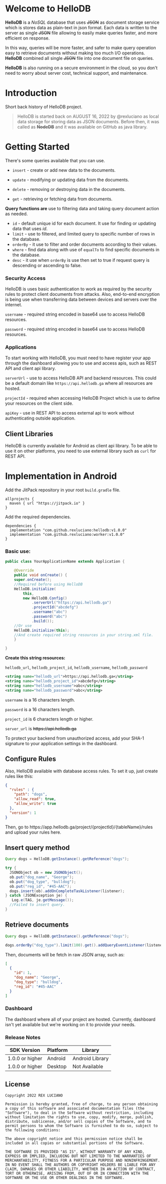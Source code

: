 # Welcome to HelloDB
**HelloDB** is a *NoSQL* database that uses ~~JSON~~ as document storage service which is stores data as plain-text in json format. Each data is written to the server as single ~~JSON~~ file allowing to easily make queries faster, and more efficient on response.

In this way, queries will be more faster, and safer to make query operation easy to retrieve documents without making too much I/O operations. **HelloDB** combined all single ~~JSON~~ file into one document file on queries.

**HelloDB** is also running on a secure environment in the cloud, so you don't need to worry about server cost, technical support, and maintenance.

# Introduction
Short back history of HelloDB project.
> HelloDB is started back on AUGUST 16, 2022 by @rexluciano as local data storage for storing data as JSON documents. Before then, it was called as **~~NodeDB~~** and it was available on GitHub as java library.
# Getting Started
There's some queries available that you can use.
* `insert` - create or add new data to the documents.

* `update` - modifying or updating data from the documents.

* `delete` - removing or destroying data in the documents.

* `get` - retrieving or fetching data from documents.

**Query functions are** use to filtering data and taking query document action as needed.

* `id` - default unique id for each document. It use for finding or updating data that uses *id*.
* `limit` - use to filtered, and limited query to specific number of rows in the database.
* `orderBy` - it use to filter and order documents according to their values.
* `where` - find data along with use of `equalTo` to find specific documents in the database.
* `desc` - it use when `orderBy` is use then set to true if request query is descending or ascending to false.
### Security Access
HelloDB is uses basic authentication to work as required by the security rules to protect client documents from attacks. Also, end-to-end encryption is being use when transferring data between devices and servers over the internet.

`username` - required string encoded in base64 use to access HelloDB resources.

`password` - required string encoded in base64 use to access HelloDB resources.

### Applications
To start working with HelloDB, you must need to have register your app through the dashboard allowing you to use and access apis, such as REST API and client api library.

`serverUrl` - use to access HelloDB API and backend resources. This could be a default domain like `https://api.hellodb.ga` where all resources are hosted.

`projectId` - required when accessing HelloDB Project which is use to define your resources on the client side.

`apiKey` - use in REST API to access external api to work without authenticating outside application.

## Client Libraries
HelloDB is currently available for Android as client api library. To be able to use it on other platforms, you need to use external library such as `curl` for REST API.

# Implementation in Android
Add the JitPack repository in your root `build.gradle` file.
```Gradle
allprojects {
  maven { url "https://jitpack.io" }
}
```
Add the required dependencies.
```Gradle
dependencies {
  implementation "com.github.rexluciano:hellodb:v1.0.0"
  implementation "com.github.rexluciano:worker:v1.0.0"
}
```
### **Basic use:**
```Java
public class YourApplicationName extends Application {

    @Override
    public void onCreate() {
    super.onCreate();
    //Required before using HelloDB
    HelloDB.initialize(
        this,
        new HelloDB.Config()
            .serverUrl("https://api.hellodb.ga")
            .projectId("abcdefg")
            .username("abc")
            .password("abc")
            .build());
    //Or use 
    HelloDB.initialize(this);
    //And create required string resources in your string.xml file.
    }

}
```
**Create this string resources:**

`hellodb_url`, `hellodb_project_id`, `hellodb_username`, `hellodb_password`
```XML
<string name="hellodb_url">https://api.hellodb.ga</string>
<string name="hellodb_project_id">abcdefg</string>
<string name="hellodb_username">abc</string>
<string name="hellodb_password">abc</string>
```

`username` is a 16 characters length.

`password` is a 16 characters length.

`project_id` is 6 characters length or higher.

`server_url` is ~~https\://api.hellodb.ga~~

To protect your backend from unauthorized access, add your SHA-1 signature to your application settings in the dashboard.

## Configure Rules
Also, HelloDB available with database access rules. To set it up, just create rules like this:
```JSON
{
  "rules" : {
    "path": "dogs",
    "allow_read": true,
    "allow_write": true
  },
  "version": 1
}
```
Then, go to https\://app.hellodb.ga/project/{projectId}/{tableName}/rules and upload your rules here.

## Insert query method
```Java
Query dogs = HelloDB.getInstance().getReference("dogs");

try {
  JSONObject ob = new JSONObject();
  ob.put("dog_name", "George");
  ob.put("dog_type", "bulldog");
  ob.put("reg_id", "#45-AAC");
  dogs.insert(ob).addOnCompleteTaskListener(listener);
} catch (JSONException je) {
   Log.e(TAG, je.getMessage());
  //Failed to insert query.
}
```
## Retrieve documents
```Java
Query dogs = HelloDB.getInstance().getReference("dogs");

dogs.orderBy("dog_type").limit(100).get().addQueryEventListener(listener);
```
Then, documents will be fetch in raw JSON array, such as:
```JSON
[
  {
    "id": 1,
    "dog_name": "George",
    "dog_type": "bulldog",
    "reg_id": "#45-AAC"
  }
]
```
### Dashboard
The dashboard where all of your project are hosted. Currently, dashboard isn't yet available but we're working on it to provide your needs.

### Release Notes
| SDK Version     | Platform | Library         |
| --------------- | -------- | --------------- |
| 1.0.0 or higher | Android  | Android Library |
| 1.0.0 or higher | Desktop  | Not Available   |


## License

```
Copyright 2022 REX LUCIANO

Permission is hereby granted, free of charge, to any person obtaining a copy of this software and associated documentation files (the "Software"), to deal in the Software without restriction, including without limitation the rights to use, copy, modify, merge, publish, distribute, sublicense, and/or sell copies of the Software, and to permit persons to whom the Software is furnished to do so, subject to the following conditions:

The above copyright notice and this permission notice shall be included in all copies or substantial portions of the Software.

THE SOFTWARE IS PROVIDED "AS IS", WITHOUT WARRANTY OF ANY KIND, EXPRESS OR IMPLIED, INCLUDING BUT NOT LIMITED TO THE WARRANTIES OF MERCHANTABILITY, FITNESS FOR A PARTICULAR PURPOSE AND NONINFRINGEMENT. IN NO EVENT SHALL THE AUTHORS OR COPYRIGHT HOLDERS BE LIABLE FOR ANY CLAIM, DAMAGES OR OTHER LIABILITY, WHETHER IN AN ACTION OF CONTRACT, TORT OR OTHERWISE, ARISING FROM, OUT OF OR IN CONNECTION WITH THE SOFTWARE OR THE USE OR OTHER DEALINGS IN THE SOFTWARE.
```

